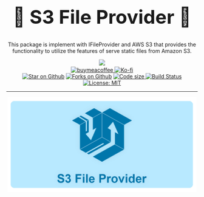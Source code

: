 <div align="center">
  <h1 align="center" style="font-size: 50px;">🍃 S3 File Provider 🍃</h1>
  <p align="center">
    This package is implement with IFileProvider and AWS S3 that provides the functionality to utilize the features of serve static files from Amazon S3.
 </p>
</div>

<div align="center">
   <!--  Donations -->
  <a href="https://ko-fi.com/mrrhak">
    <img width="300" src="https://user-images.githubusercontent.com/26390946/161375567-9e14cd0e-1675-4896-a576-a449b0bcd293.png">
  </a>
  <div align="center">
    <a href="https://www.buymeacoffee.com/mrrhak">
      <img width="150" alt="buymeacoffee" src="https://user-images.githubusercontent.com/26390946/161375563-69c634fd-89d2-45ac-addd-931b03996b34.png">
    </a>
    <a href="https://ko-fi.com/mrrhak">
      <img width="150" alt="Ko-fi" src="https://user-images.githubusercontent.com/26390946/161375565-e7d64410-bbcf-4a28-896b-7514e106478e.png">
    </a>
  </div>
  <!--  Donations -->
</div>

<div align="center">
  <a href="https://github.com/mrrhak/s3_file_provider"><img src="https://img.shields.io/github/stars/mrrhak/s3_file_provider.svg?style=flat&logo=github&colorB=deeppink&label=Stars" alt="Star on Github"></a>
  <a href="https://github.com/mrrhak/s3_file_provider"><img src="https://img.shields.io/github/forks/mrrhak/s3_file_provider?color=orange&label=Forks&logo=github" alt="Forks on Github"></a>
  <a href="https://github.com/mrrhak/s3_file_provider">
    <img src="https://img.shields.io/github/languages/code-size/mrrhak/s3_file_provider?logo=github&color=blue&label=Size"
      alt="Code size" />
  </a>
  <a href="https://github.com/mrrhak/s3_file_provider/actions?query=workflow%3A">
    <img src="https://github.com/mrrhak/s3_file_provider/actions/workflows/dotnet.yml/badge.svg"
      alt="Build Status" />
  </a>
  <a href="https://opensource.org/licenses/MIT">
    <img src="https://img.shields.io/github/license/mrrhak/s3_file_provider?label=License&color=red&logo=Leanpub"
      alt="License: MIT" />
  </a>
</div>

---

<div align="center">
  <img src="https://raw.githubusercontent.com/mrrhak/s3_file_provider/master/s3_file_provider.png" width="500" alt="S3 File Provider"/>
</div>
